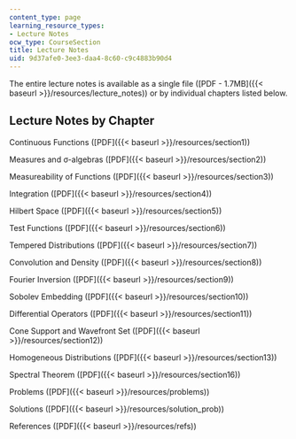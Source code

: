```yaml
---
content_type: page
learning_resource_types:
- Lecture Notes
ocw_type: CourseSection
title: Lecture Notes
uid: 9d37afe0-3ee3-daa4-8c60-c9c4883b90d4
---
```


The entire lecture notes is available as a single file ([PDF - 1.7MB]({{< baseurl >}}/resources/lecture_notes)) or by individual chapters listed below.

Lecture Notes by Chapter
------------------------

Continuous Functions ([PDF]({{< baseurl >}}/resources/section1))

Measures and σ-algebras ([PDF]({{< baseurl >}}/resources/section2))

Measureability of Functions ([PDF]({{< baseurl >}}/resources/section3))

Integration ([PDF]({{< baseurl >}}/resources/section4))

Hilbert Space ([PDF]({{< baseurl >}}/resources/section5))

Test Functions ([PDF]({{< baseurl >}}/resources/section6))

Tempered Distributions ([PDF]({{< baseurl >}}/resources/section7))

Convolution and Density ([PDF]({{< baseurl >}}/resources/section8))

Fourier Inversion ([PDF]({{< baseurl >}}/resources/section9))

Sobolev Embedding ([PDF]({{< baseurl >}}/resources/section10))

Differential Operators ([PDF]({{< baseurl >}}/resources/section11))

Cone Support and Wavefront Set ([PDF]({{< baseurl >}}/resources/section12))

Homogeneous Distributions ([PDF]({{< baseurl >}}/resources/section13))

Spectral Theorem ([PDF]({{< baseurl >}}/resources/section16))

Problems ([PDF]({{< baseurl >}}/resources/problems))

Solutions ([PDF]({{< baseurl >}}/resources/solution_prob))

References ([PDF]({{< baseurl >}}/resources/refs))